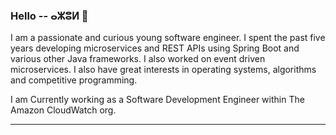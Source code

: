 ### Hello -- ⴰⵣⵓⵍ 👋

I am a passionate and curious young software engineer. I spent the past five years developing microservices and REST APIs using Spring Boot and various other Java frameworks. I also worked on event driven microservices.
I also have great interests in operating systems, algorithms and competitive programming.  

I am Currently working as a Software Development Engineer within The Amazon CloudWatch org.  

---

<!--
**ucefizi/ucefizi** is a ✨ _special_ ✨ repository because its `README.md` (this file) appears on your GitHub profile.

Here are some ideas to get you started:

- 🔭 I’m currently working on ...
- 🌱 I’m currently learning ...
- 👯 I’m looking to collaborate on ...
- 🤔 I’m looking for help with ...
- 💬 Ask me about ...
- 📫 How to reach me: ...
- 😄 Pronouns: ...
- ⚡ Fun fact: ...
-->
